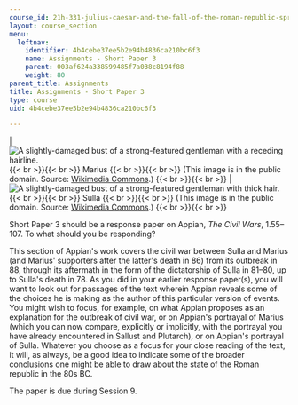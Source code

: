 ```yaml
---
course_id: 21h-331-julius-caesar-and-the-fall-of-the-roman-republic-spring-2016
layout: course_section
menu:
  leftnav:
    identifier: 4b4cebe37ee5b2e94b4836ca210bc6f3
    name: Assignments - Short Paper 3
    parent: 003af624a338599485f7a038c8194f88
    weight: 80
parent_title: Assignments
title: Assignments - Short Paper 3
type: course
uid: 4b4cebe37ee5b2e94b4836ca210bc6f3

---
```


| ![A slightly-damaged bust of a strong-featured gentleman with a receding hairline.](/coursemedia/21h-331-julius-caesar-and-the-fall-of-the-roman-republic-spring-2016/07f71fb101ee5b86d23e5992984fb147_Short-paper-3.jpg) {{< br >}}{{< br >}} Marius {{< br >}}{{< br >}} (This image is in the public domain. Source: [Wikimedia Commons](https://commons.wikimedia.org/wiki/File:Marius_Glyptothek_Munich_319.jpg).) {{< br >}}{{< br >}}  | ![A slightly-damaged bust of a strong-featured gentleman with thick hair.](/coursemedia/21h-331-julius-caesar-and-the-fall-of-the-roman-republic-spring-2016/bce0a17b8c360bb23f19e40ab4ddb6bf_short-paper-3-1.jpg) {{< br >}}{{< br >}} Sulla {{< br >}}{{< br >}} (This image is in the public domain. Source: [Wikimedia Commons](https://commons.wikimedia.org/wiki/File:Sulla_Glyptothek_Munich_309.jpg).) {{< br >}}{{< br >}}  

Short Paper 3 should be a response paper on Appian, _The Civil Wars_, 1.55–107. To what should you be responding?

This section of Appian's work covers the civil war between Sulla and Marius (and Marius' supporters after the latter's death in 86) from its outbreak in 88, through its aftermath in the form of the dictatorship of Sulla in 81–80, up to Sulla's death in 78. As you did in your earlier response paper(s), you will want to look out for passages of the text wherein Appian reveals some of the choices he is making as the author of this particular version of events. You might wish to focus, for example, on what Appian proposes as an explanation for the outbreak of civil war, or on Appian's portrayal of Marius (which you can now compare, explicitly or implicitly, with the portrayal you have already encountered in Sallust and Plutarch), or on Appian's portrayal of Sulla. Whatever you choose as a focus for your close reading of the text, it will, as always, be a good idea to indicate some of the broader conclusions one might be able to draw about the state of the Roman republic in the 80s BC.

The paper is due during Session 9.